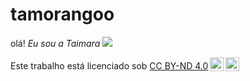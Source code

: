 # tamorangoo

olá! *Eu sou a Taimara*
![](https://i.giphy.com/media/v1.Y2lkPTc5MGI3NjExYTh0NDI2bW9hdXQ3YzZrZmoyZ3d3Z2Z3ZGhhOTUwM2FrOW11YmV3MSZlcD12MV9pbnRlcm5hbF9naWZfYnlfaWQmY3Q9Zw/CPlkqEvq8gRDW/giphy.gif)


<p xmlns:cc="http://creativecommons.org/ns#" >Este trabalho está licenciado sob <a href="https://creativecommons.org/licenses/by-nd/4.0/?ref=chooser-v1" target="_blank" rel="license noopener noreferrer" style="display:inline-block;">CC BY-ND 4.0<img style="height:22px!important;margin-left:3px;vertical-align:text-bottom;" src="https://mirrors.creativecommons.org/presskit/icons/cc.svg?ref=chooser-v1" alt=""><img style="height:22px!important;margin-left:3px;vertical-align:text-bottom;" src="https://mirrors.creativecommons.org/presskit/icons/by.svg?ref=chooser-v1" alt=""><img style="altura:22px!importante;margem-esquerda:3px;alinhamento-vertical:texto-inferior;" src="https://mirrors.creativecommons.org/presskit/icons/nd.svg?ref=chooser-v1" alt=""></a></p>
